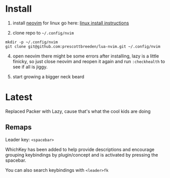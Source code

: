 # Install

1. install [neovim](https://neovim.io/)
   for linux go here: [linux install instructions](https://github.com/neovim/neovim/blob/master/INSTALL.md#linux)

2. clone repo to `~/.config/nvim`

```shell
mkdir -p ~/.config/nvim
git clone git@github.com:prescottbreeden/lua-nvim.git ~/.config/nvim
```

4. open neovim
   there might be some errors after installing, lazy is a little finicky, so
   just close neovim and reopen it again and run `:checkhealth` to see if all
   is jiggy.

5. start growing a bigger neck beard

# Latest

Replaced Packer with Lazy, cause that's what the cool kids are doing

## Remaps

Leader key: `<spacebar>`

WhichKey has been added to help provide descriptions and encourage grouping
keybindings by plugin/concept and is activated by pressing the spacebar.

You can also search keybindings with `<leader>fk`

